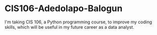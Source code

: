 # CIS106-Adedolapo-Balogun
I'm taking CIS 106, a Python programming course, to improve my coding skills, which will be useful in my future career as a data analyst.
